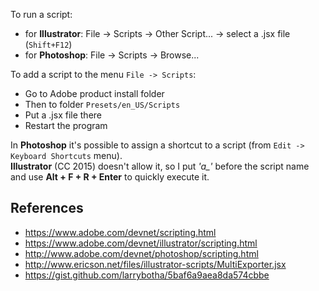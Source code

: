 To run a script:

- for **Illustrator**: File -> Scripts -> Other Script... -> select a .jsx file (`Shift+F12`)
- for **Photoshop**: File -> Scripts -> Browse...

To add a script to the menu `File -> Scripts`:

- Go to Adobe product install folder
- Then to folder `Presets/en_US/Scripts`
- Put a .jsx file there
- Restart the program

In **Photoshop** it's possible to assign a shortcut to a script (from `Edit -> Keyboard Shortcuts` menu).  
**Illustrator** (CC 2015) doesn't allow it, so I put *'a_'* before the script name and use **Alt + F + R + Enter** to quickly execute it. 

## References

- https://www.adobe.com/devnet/scripting.html
- https://www.adobe.com/devnet/illustrator/scripting.html
- http://www.adobe.com/devnet/photoshop/scripting.html
- http://www.ericson.net/files/illustrator-scripts/MultiExporter.jsx
- https://gist.github.com/larrybotha/5baf6a9aea8da574cbbe
